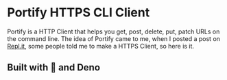 # Portify HTTPS CLI Client

Portify is a HTTP Client that helps you get, post, delete, put, patch URLs on the command line.
The idea of Portify came to me, when I posted a post on [Repl.it](https://repl.it/), some people told me to make a HTTPS Client, so here is it.

## Built with 💖 and Deno